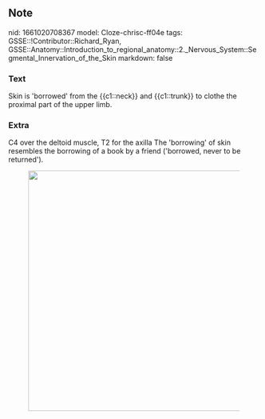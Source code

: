 ## Note
nid: 1661020708367
model: Cloze-chrisc-ff04e
tags: GSSE::!Contributor::Richard_Ryan, GSSE::Anatomy::Introduction_to_regional_anatomy::2._Nervous_System::Segmental_Innervation_of_the_Skin
markdown: false

### Text
<div class="toggle">
  Skin is 'borrowed' from the {{c1::neck}} and {{c1::trunk}} to
  clothe the proximal part of the upper limb.
</div>

### Extra
<p id="f30f3bcc-568e-405c-be95-d7a82bae61a6" class="">C4 over the
deltoid muscle, T2 for the axilla The 'borrowing' of skin resembles
the borrowing of a book by a friend ('borrowed, never to be
returned').
<figure id="62f6d70c-3a65-4766-98e1-cd205f6fbbc4" class="image">
  <a href= 
  "Segmental%20Innervation%20of%20the%20Skin%20e218fc1cea564038acdf1e0c547899fa/Untitled%202.png">
  <img style="width:481px" src= 
  "baaa6ae7cc6644ff97c254077402bca9f7d25d6b.png"></a>
</figure>

